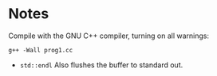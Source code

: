 # Notes

Compile with the GNU C++ compiler, turning on all warnings: 

```
g++ -Wall prog1.cc
```

* `std::endl` Also flushes the buffer to standard out.
